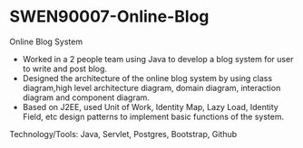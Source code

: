 # SWEN90007-Online-Blog
Online Blog System 

* Worked in a 2 people team using Java to develop a blog system for user to write and post blog.
* Designed the architecture of the online blog system by using class diagram,high level architecture
diagram, domain diagram, interaction diagram and component diagram.
* Based on J2EE, used Unit of Work, Identity Map, Lazy Load, Identity Field, etc design patterns to
implement basic functions of the system.

Technology/Tools: Java, Servlet, Postgres, Bootstrap, Github
